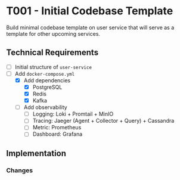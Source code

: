 # T001 - Initial Codebase Template

Build minimal codebase template on user service that will serve as a template for other upcoming services.

## Technical Requirements

- [ ] Initial structure of `user-service`
- [ ] Add `docker-compose.yml`
  - [x] Add dependencies
    - [x] PostgreSQL
    - [x] Redis
    - [x] Kafka
  - [ ] Add observability
    - [ ] Logging: Loki + Promtail + MinIO
    - [ ] Tracing: Jaeger (Agent + Collector + Query) + Cassandra
    - [ ] Metric: Prometheus
    - [ ] Dashboard: Grafana

## Implementation

### Changes

